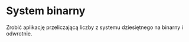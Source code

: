 # System binarny

Zrobić aplikację przeliczającą liczby z systemu dziesiętnego na binarny i odwrotnie.

